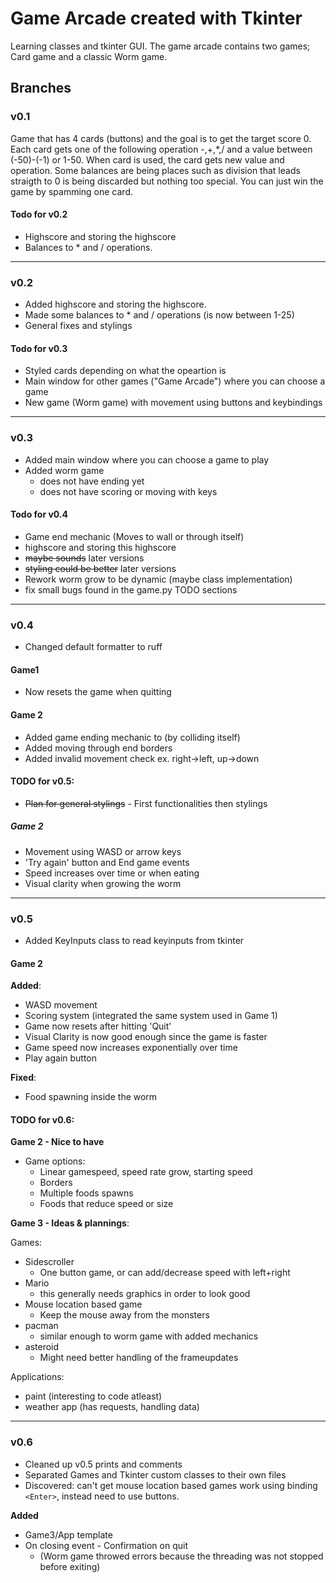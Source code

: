 # Game Arcade created with Tkinter

Learning classes and tkinter GUI. The game arcade contains two games; Card game and a classic Worm game.

## Branches

### v0.1

Game that has 4 cards (buttons) and the goal is to get the target score 0. Each card gets one of the following operation -,+,*,/ and a value between (-50)-(-1) or 1-50. When card is used, the card gets new value and operation. Some balances are being places such as division that leads straigth to 0 is being discarded but nothing too special. You can just win the game by spamming one card.

#### Todo for v0.2
- Highscore and storing the highscore
- Balances to * and / operations.

---

### v0.2

- Added highscore and storing the highscore.
- Made some balances to * and / operations (is now between 1-25)
- General fixes and stylings

#### Todo for v0.3
- Styled cards depending on what the opeartion is
- Main window for other games ("Game Arcade") where you can choose a game
- New game (Worm game) with movement using buttons and keybindings

---

### v0.3

- Added main window where you can choose a game to play
- Added worm game
    - does not have ending yet
    - does not have scoring or moving with keys

#### Todo for v0.4

- Game end mechanic (Moves to wall or through itself)
- highscore and storing this highscore
- ~~maybe sounds~~ later versions
- ~~styling could be better~~ later versions
- Rework worm grow to be dynamic (maybe class implementation)
- fix small bugs found in the game.py TODO sections

---

### v0.4

- Changed default formatter to ruff

#### Game1

- Now resets the game when quitting

#### Game 2

- Added game ending mechanic to  (by colliding itself)
- Added moving through end borders
- Added invalid movement check ex. right->left, up->down

#### TODO for v0.5:

- ~~Plan for general stylings~~ - First functionalities then stylings

##### Game 2

- Movement using WASD or arrow keys
- 'Try again' button and End game events
- Speed increases over time or when eating 
- Visual clarity when growing the worm

---

### v0.5

- Added KeyInputs class to read keyinputs from tkinter

#### Game 2

**Added**:
- WASD movement
- Scoring system (integrated the same system used in Game 1)
- Game now resets after hitting 'Quit'
- Visual Clarity is now good enough since the game is faster
- Game speed now increases exponentially over time
- Play again button

**Fixed**:
- Food spawning inside the worm

#### TODO for v0.6:

**Game 2 - Nice to have**
- Game options:
    - Linear gamespeed, speed rate grow, starting speed
    - Borders
    - Multiple foods spawns
    - Foods that reduce speed or size

**Game 3 - Ideas & plannings**:

Games:

- Sidescroller
    - One button game, or can add/decrease speed with left+right
- Mario
    - this generally needs graphics in order to look good
- Mouse location based game
    - Keep the mouse away from the monsters
- pacman
    - similar enough to worm game with added mechanics
- asteroid
    - Might need better handling of the frameupdates

Applications:

- paint (interesting to code atleast)
- weather app (has requests, handling data)

---

### v0.6

- Cleaned up v0.5 prints and comments
- Separated Games and Tkinter custom classes to their own files
- Discovered: can't get mouse location based games work using binding `<Enter>`, instead need to use buttons.

**Added**
- Game3/App template
- On closing event - Confirmation on quit
    - (Worm game throwed errors because the threading was not stopped before exiting)



